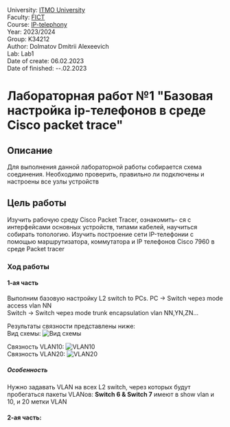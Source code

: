 University: [ITMO University](https://itmo.ru/ru/)  
Faculty: [FICT](https://fict.itmo.ru)  
Course: [IP-telephony](https://itmo-ict-faculty.github.io/ip-telephony/)   
Year: 2023/2024  
Group: K34212  
Author: Dolmatov Dmitrii Alexeevich  
Lab: Lab1  
Date of create: 06.02.2023  
Date of finished: --.02.2023  

# Лабораторная работ №1 "Базовая настройка ip-телефонов в среде Сisco packet trace"  
## Описание  
Для выполнения данной лабораторной работы собирается схема соединения. Необходимо проверить, правильно ли подключены и настроены все узлы устройств  
## Цель работы  
Изучить рабочую среду Cisco Packet Tracer, ознакомить- ся с интерфейсами основных устройств, типами кабелей, научиться собирать топологию. Изучить построение сети IP-телефонии с помощью маршрутизатора, коммутатора и IP телефонов Cisco 7960 в среде Packet tracer  
### Ход работы  
#### 1-ая часть  
Выполним базовую настройку L2 switch to PCs. PC -> Switch через mode access vlan NN  
Switch -> Switch через mode trunk encapsulation vlan NN,YN,ZN...  

Результаты связности представлены ниже:  
Вид схемы: ![Вид схемы](https://github.com/DimbikeY/2023_2024-ip_telephony-k34212-dolmatov_d_a/blob/main/lab1/screens/Снимок%20экрана%202024-02-06%20212229.png)  

Связность VLAN10:  ![VLAN10](https://github.com/DimbikeY/2023_2024-ip_telephony-k34212-dolmatov_d_a/blob/main/lab1/screens/Снимок%20экрана%202024-02-06%20212319.png)  
Связность VLAN20:  ![VLAN20](https://github.com/DimbikeY/2023_2024-ip_telephony-k34212-dolmatov_d_a/blob/main/lab1/screens/Снимок%20экрана%202024-02-06%20212334.png)  

##### Особенность
Нужно задавать VLAN на всех L2 switch, через которых будут пробегаться пакеты VLANов: **Switch 6 & Switch 7** имеют в show vlan и 10, и 20 метки VLAN 

#### 2-ая часть:

